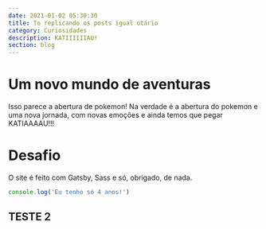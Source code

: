 ```yaml
---
date: 2021-01-02 05:30:30
title: To replicando os posts igual otário
category: Curiosidades
description: KATIIIIIIAU!
section: blog
---
```


# Um novo mundo de aventuras

Isso parece a abertura de pokemon! Na verdade é a abertura do pokemon e uma nova jornada, com novas emoções e ainda temos que pegar KATIAAAAU!!!

# Desafio

O site é feito com Gatsby, Sass e só, obrigado, de nada.


```javascript
console.log('Eu tenho só 4 anos!')
```

## TESTE 2